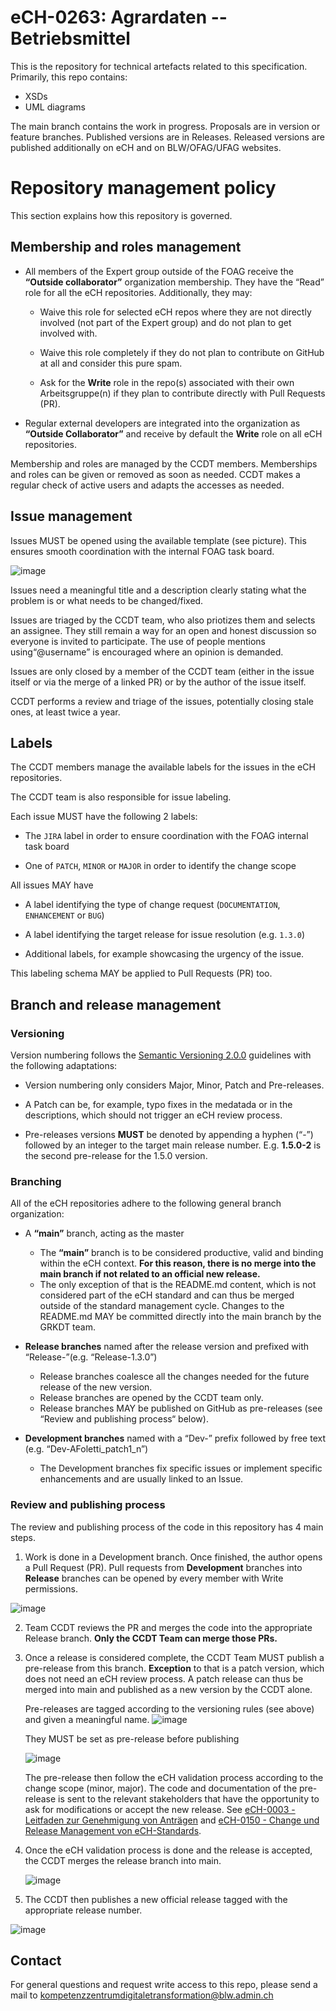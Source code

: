 # eCH-0263: Agrardaten -- Betriebsmittel

This is the repository for technical artefacts related to this specification.
Primarily, this repo contains:

* XSDs
* UML diagrams

The main branch contains the work in progress. Proposals are in version or feature branches. Published versions are in Releases. Released versions are published additionally on eCH and on BLW/OFAG/UFAG websites.

# Repository management policy
This section explains how this repository is governed.

## Membership and roles management

- All members of the Expert group outside of the FOAG receive the **“Outside collaborator”** organization membership. They have the “Read” role for all the eCH repositories.
Additionally, they may:

  - Waive this role for selected eCH repos where they are not directly involved (not part of the Expert group) and do not plan to get involved with.

  - Waive this role completely if they do not plan to contribute on GitHub at all and consider this pure spam.

  - Ask for the **Write** role in the repo(s) associated with their own Arbeitsgruppe(n) if they plan to contribute directly with Pull Requests (PR).

- Regular external developers are integrated into the organization as **“Outside Collaborator”** and receive by default the **Write** role on all eCH repositories.

Membership and roles are managed by the CCDT members.
Memberships and roles can be given or removed as soon as needed. CCDT makes a regular check of active users and adapts the accesses as needed.

## Issue management

Issues MUST be opened using the available template (see picture). This ensures smooth coordination with the internal FOAG task board.

![image](https://github.com/user-attachments/assets/e4a44cc8-0b9b-4e12-a9ea-f4c865a35f98)

Issues need a meaningful title and a description clearly stating what the problem is or what needs to be changed/fixed.

Issues are triaged by the CCDT team, who also priotizes them and selects an assignee. They still remain a way for an open and honest discussion so everyone is invited to participate. The use of people mentions using“@username” is encouraged where an opinion is demanded.

Issues are only closed by a member of the CCDT team (either in the issue itself or via the merge of a linked PR) or by the author of the issue itself.

CCDT performs a review and triage of the issues, potentially closing stale ones, at least twice a year.

## Labels

The CCDT members manage the available labels for the issues in the eCH repositories.

The CCDT team is also responsible for issue labeling.

Each issue MUST have the following 2 labels:

- The ```JIRA``` label in order to ensure coordination with the FOAG internal task board

- One of ```PATCH```, ```MINOR``` or ```MAJOR```  in order to identify the change scope

All issues MAY have

- A label identifying the type of change request (```DOCUMENTATION```, ```ENHANCEMENT``` or ```BUG```)

- A label identifying the target release for issue resolution (e.g. ```1.3.0```)

- Additional labels, for example showcasing the urgency of the issue.

This labeling schema MAY be applied to Pull Requests (PR) too.

## Branch and release management

### Versioning

Version numbering follows the [Semantic Versioning 2.0.0](https://semver.org/spec/v2.0.0.html) guidelines with the following adaptations:

- Version numbering only considers Major, Minor, Patch and Pre-releases.

- A Patch can be, for example, typo fixes in the medatada or in the descriptions, which should not trigger an eCH review process.

- Pre-releases versions **MUST** be denoted by appending a hyphen (“-”) followed by an integer to the target main release number. E.g. **1.5.0-2** is the second pre-release for the 1.5.0 version.

### Branching

All of the eCH repositories adhere to the following general branch organization:

- A **“main”** branch, acting as the master
  - The **“main”** branch is to be considered productive, valid and binding within the eCH context. **For this reason, there is no merge into the main branch if not related to an official new release.**
  - The only exception of that is the README.md content, which is not considered part of the eCH standard and can thus be merged outside of the standard management cycle. Changes to the README.md MAY be committed directly into the main branch by the GRKDT team.


- **Release branches** named after the release version and prefixed with “Release-”(e.g. “Release-1.3.0”)
  - Release branches coalesce all the changes needed for the future release of the new version.
  - Release branches are opened by the CCDT team only.
  - Release branches MAY be published on GitHub as pre-releases (see “Review and publishing process“ below).


- **Development branches** named with a “Dev-” prefix followed by free text (e.g. “Dev-AFoletti_patch1_n”)
  - The Development branches fix specific issues or implement specific enhancements and are usually linked to an Issue.

### Review and publishing process

The review and publishing process of the code in this repository has 4 main steps.

1. Work is done in a Development branch. Once finished, the author opens a Pull Request (PR). Pull requests from **Development** branches into **Release** branches can be opened by every member with Write permissions.

![image](https://github.com/user-attachments/assets/75367751-ebfd-4f23-b050-f0f6772cc4f0)


2. Team CCDT reviews the PR and merges the code into the appropriate Release branch. **Only the CCDT Team can merge those PRs.**

3. Once a release is considered complete, the CCDT Team MUST publish a pre-release from this branch. **Exception** to that is a patch version, which does not need an eCH review process. A patch release can thus be merged into main and published as a new version by the CCDT alone.

    Pre-releases are tagged according to the versioning rules (see above) and given a meaningful name.
    ![image](https://github.com/user-attachments/assets/8c030ce4-983a-4806-9942-62aa4873cb66)

    They MUST be set as pre-release before publishing

    ![image](https://github.com/user-attachments/assets/49caace2-2d72-4351-9330-644dcc85c542)

    The pre-release then follow the eCH validation process according to the change scope (minor, major). The code and documentation of the pre-release is sent to the relevant stakeholders that have the opportunity to ask for modifications or accept the new release. 
    See [eCH-0003 - Leitfaden zur Genehmigung von Anträgen](https://ech.ch/de/ech/ech-0003) and [eCH-0150 - Change und Release Management von eCH-Standards](https://ech.ch/de/ech/ech-0150).

4. Once the eCH validation process is done and the release is accepted, the CCDT merges the release branch into main.

    ![image](https://github.com/user-attachments/assets/3f5f0ead-a3a9-42bf-96cd-52b1872df2f9)

5. The CCDT then publishes a new official release tagged with the appropriate release number.

![image](https://github.com/user-attachments/assets/5a0e1a7f-f1fa-4bd6-850f-cf66707f0af3)

## Contact

For general questions and request write access to this repo, please send a mail to kompetenzzentrumdigitaletransformation@blw.admin.ch
